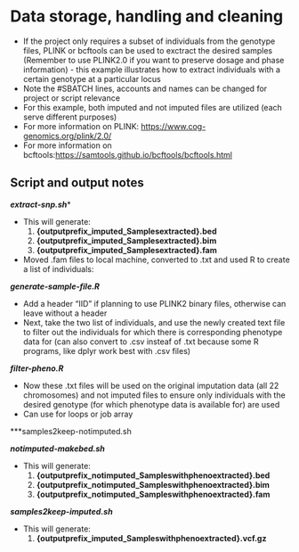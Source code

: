 # Data storage, handling and cleaning 

- If the project only requires a subset of individuals from the genotype files, PLINK or bcftools can be used to exctract the desired samples (Remember to use PLINK2.0 if you want to preserve dosage and phase information) - this example illustrates how to extract individuals with a certain genotype at a particular locus
- Note the #SBATCH lines, accounts and names can be changed for project or script relevance
- For this example, both imputed and not imputed files are utilized (each serve different purposes)
- For more information on PLINK: https://www.cog-genomics.org/plink/2.0/
- For more information on bcftools:https://samtools.github.io/bcftools/bcftools.html

## Script and output notes

***extract-snp.sh****

- This will generate:
    1. **{outputprefix_imputed_Samplesextracted}.bed**
    2. **{outputprefix_imputed_Samplesextracted}.bim**
    3. **{outputprefix_imputed_Samplesextracted}.fam**
- Moved .fam files to local machine, converted to .txt and used R to create a list of individuals:

***generate-sample-file.R***

- Add a header “IID” if planning to use PLINK2 binary files, otherwise can leave without a header
- Next, take the two list of individuals, and use the newly created text file to filter out the individuals for which there is corresponding phenotype data for (can also convert to .csv insteaf of .txt because some R programs, like dplyr work best with .csv files)

***filter-pheno.R***

- Now these .txt files will be used on the original imputation data (all 22 chromosomes) and not imputed files to ensure only individuals with the desired genotype (for which phenotype data is available for) are used
- Can use for loops or job array 

***samples2keep-notimputed.sh

***notimputed-makebed.sh***

- This will generate:
    1. **{outputprefix_notimputed_Sampleswithphenoextracted}.bed**
    2. **{outputprefix_notimputed_Sampleswithphenoextracted}.bim**
    3. **{outputprefix_notimputed_Sampleswithphenoextracted}.fam**

***samples2keep-imputed.sh***

- This will generate:
    1. **{outputprefix_imputed_Sampleswithphenoextracted}.vcf.gz**
